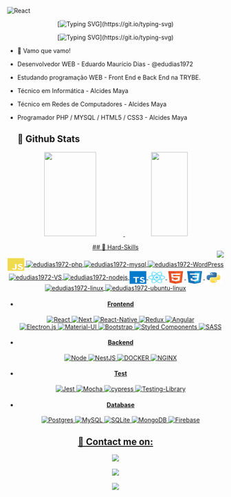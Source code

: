 
 ![React](https://img.shields.io/badge/React-20232A?style=for-the-badge&logo=react&logoColor=61DAFB)

<div align="center">

[![Typing SVG](https://readme-typing-svg.herokuapp.com/?color=FFFFFF&size=35&center=true&vCenter=true&width=1000&lines=Olá,+Sou+Eduardo+Maurício+Dias;+Seja+bem+vindo+ao+meu+Github!!)](https://git.io/typing-svg)
 
 [![Typing SVG](https://readme-typing-svg.herokuapp.com/?color=FFFFFF&size=35&center=true&vCenter=true&width=1000&lines=Desenvolvedor+Full+Stack!)](https://git.io/typing-svg)
   </div>

- 👋 Vamo que vamo!   
- Desenvolvedor WEB -  Eduardo Maurício Dias - @edudias1972
- Estudando programação WEB - Front End e Back End na TRYBE.
- Técnico em Informática - Alcides Maya
- Técnico em Redes de Computadores - Alcides Maya 
- Programador PHP / MYSQL / HTML5 / CSS3 - Alcides Maya   

   ## 🌟 Github Stats
   
 <p align="center">
<div align="center">
 <p align="center">
<div align="center">
  <a href="https://github.com/edudias1972">
  <img width="49%" height="195px" src="https://github-readme-stats.vercel.app/api?username=edudias1972&show_icons=true&theme=dracula&include_all_commits=true&count_private=true" / >
    <img width="41%" height="195px"  src="https://github-readme-stats.vercel.app/api/top-langs/?username=edudias1972&layout=compact&langs_count=7&theme=dracula"/>
    <div>
   <p>    

          
<!---
edudias1972/edudias1972 is a ✨ special ✨ repository because its `README.md` (this file) appears on your GitHub profile.
You can click the Preview link to take a look at your changes.
--->
<div>
  ## 🔭 Hard-Skills
<div align="center">
  <img align="right" src="[![image](https://user-images.githubusercontent.com/80340034/213583407-cbdb4a46-6290-4f48-9dec-3f4c06d3e285.png) height="200px" />
  </div>
<div style="display: inline_block"><br>
  <img align="center" alt="edudias1972" height="30" width="40" src="https://raw.githubusercontent.com/devicons/devicon/master/icons/javascript/javascript-plain.svg">
  <img align="center" alt="edudias1972-php" height="30" width="40" src="https://cdn.jsdelivr.net/gh/devicons/devicon/icons/php/php-original.svg" />
 
  <img align="center" alt="edudias1972-mysql" height="30" width="40" src="https://cdn.jsdelivr.net/gh/devicons/devicon/icons/mysql/mysql-original-wordmark.svg" />
  
  <img align="center" alt="edudias1972-WordPress" height="30" width="40" src="https://cdn.jsdelivr.net/gh/devicons/devicon/icons/wordpress/wordpress-original.svg" />
  
  <img align="center" alt="edudias1972-VS" height="30" width="40" src="https://cdn.jsdelivr.net/gh/devicons/devicon/icons/visualstudio/visualstudio-plain.svg" />
  
  <img align="center" alt="edudias1972-nodejs" height="30" width="40" src="https://cdn.jsdelivr.net/gh/devicons/devicon/icons/nodejs/nodejs-original-wordmark.svg" />
  
  <img align="center" alt="edudias1972" height="30" width="40" src="https://raw.githubusercontent.com/devicons/devicon/master/icons/typescript/typescript-plain.svg">
  
  <img align="center" alt="edudias1972-React" height="30" width="40" src="https://raw.githubusercontent.com/devicons/devicon/master/icons/react/react-original.svg">
  
  <img align="center" alt="edudias1972-HTML" height="30" width="40" src="https://raw.githubusercontent.com/devicons/devicon/master/icons/html5/html5-original.svg">
  
  <img align="center" alt="edudias1972-CSS" height="30" width="40" src="https://raw.githubusercontent.com/devicons/devicon/master/icons/css3/css3-original.svg">
  
  <img align="center" alt="edudias1972-Python" height="30" width="40" src="https://raw.githubusercontent.com/devicons/devicon/master/icons/python/python-original.svg">
  
  <img align="center" alt="edudias1972-linux" height="30" width="40" src="https://cdn.jsdelivr.net/gh/devicons/devicon/icons/linux/linux-original.svg" />
  <img align="center" alt="edudias1972-ubuntu-linux" height="30" width="40"  src="https://cdn.jsdelivr.net/gh/devicons/devicon/icons/ubuntu/ubuntu-plain-wordmark.svg" />
          
</div>

>

  - #### Frontend
    ![React](https://img.shields.io/badge/React-20232A?style=for-the-badge&logo=react&logoColor=61DAFB)
    ![Next](https://img.shields.io/badge/next.js-000000?style=for-the-badge&logo=nextdotjs&logoColor=white)
    ![React-Native](https://img.shields.io/badge/React_Native-20232A?style=for-the-badge&logo=react&logoColor=61DAFB)
    ![Redux](https://img.shields.io/badge/Redux-593D88?style=for-the-badge&logo=redux&logoColor=white)
    ![Angular](https://img.shields.io/badge/angular-%23DD0031.svg?style=for-the-badge&logo=angular&logoColor=white)    
    ![Electron.js](https://img.shields.io/badge/Electron-191970?style=for-the-badge&logo=Electron&logoColor=white)
    ![Material-UI](https://img.shields.io/badge/Material--UI-0081CB?style=for-the-badge&logo=material-ui&logoColor=white)
    ![Bootstrap](https://img.shields.io/badge/Bootstrap-563D7C?style=for-the-badge&logo=bootstrap&logoColor=white)
    ![Styled Components](https://img.shields.io/badge/styled--components-DB7093?style=for-the-badge&logo=styled-components&logoColor=white)
    ![SASS](https://img.shields.io/badge/SASS-hotpink.svg?style=for-the-badge&logo=SASS&logoColor=white)

 - #### Backend
    ![Node](https://img.shields.io/badge/Node.js-339933?style=for-the-badge&logo=nodedotjs&logoColor=white)
    ![NestJS](https://img.shields.io/badge/nestjs-%23E0234E.svg?style=for-the-badge&logo=nestjs&logoColor=white)
    ![DOCKER](https://img.shields.io/badge/Docker-2496ED?style=for-the-badge&logo=docker&logoColor=white)
    ![NGINX](https://img.shields.io/badge/Docker-2496ED?style=for-the-badge&logo=ngnix&logoColor=white)
    

 - #### Test
    ![Jest](https://img.shields.io/badge/-jest-%23C21325?style=for-the-badge&logo=jest&logoColor=white)
    ![Mocha](https://img.shields.io/badge/-mocha-%238D6748?style=for-the-badge&logo=mocha&logoColor=white)
    ![cypress](https://img.shields.io/badge/-cypress-%23E5E5E5?style=for-the-badge&logo=cypress&logoColor=058a5e)
    ![Testing-Library](https://img.shields.io/badge/-TestingLibrary-%23E33332?style=for-the-badge&logo=testing-library&logoColor=white)
    

 - #### Database
    
    ![Postgres](https://img.shields.io/badge/postgres-%23316192.svg?style=for-the-badge&logo=postgresql&logoColor=white)
    ![MySQL](https://img.shields.io/badge/mysql-%2300f.svg?style=for-the-badge&logo=mysql&logoColor=white)
    ![SQLite](https://img.shields.io/badge/sqlite-%2307405e.svg?style=for-the-badge&logo=sqlite&logoColor=white)
    ![MongoDB](https://img.shields.io/badge/MongoDB-%234ea94b.svg?style=for-the-badge&logo=mongodb&logoColor=white)
    ![Firebase](https://img.shields.io/badge/Firebase-039BE5?style=for-the-badge&logo=Firebase&logoColor=white)

## 📧 Contact me on:
  
<a href = "mailto:edudias1972@gmail.com">
<img src="https://img.shields.io/badge/-Gmail-%23333?style=for-the-badge&logo=gmail&logoColor=white" target="_blank"></a>
  
[![](https://img.shields.io/badge/LinkedIn-0077B5?style=for-the-badge&logo=linkedin&logoColor=white)](https://www.linkedin.com/in/edudias1972/)
  
[![](https://img.shields.io/badge/WhatsApp-25D366?style=for-the-badge&logo=whatsapp&logoColor=white)](https://api.whatsapp.com/send?phone=5-(51)99842-0321) 

  <br>
   
<div>
